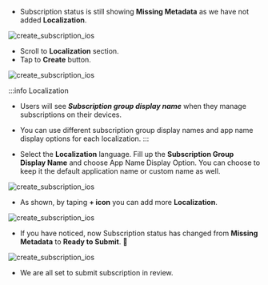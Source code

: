 - Subscription status is still showing **Missing Metadata** as we have not added **Localization**.

![create_subscription_ios](/img/create-subscription-ios/create_subscription_ios_16.png)

- Scroll to **Localization** section.
- Tap to **Create** button.

![create_subscription_ios](/img/create-subscription-ios/create_subscription_ios_17.png)

:::info Localization
- Users will see _**Subscription group display name**_ when they manage subscriptions on their devices.
- You can use different subscription group display names and app name display options for each localization.
:::

- Select the **Localization** language. Fill up the **Subscription Group Display Name** and choose App Name Display Option. You can choose to keep it the default application name or custom name as well.

![create_subscription_ios](/img/create-subscription-ios/create_subscription_ios_18.png)

- As shown, by taping **+ icon** you can add more **Localization**.

![create_subscription_ios](/img/create-subscription-ios/create_subscription_ios_19.png)

- If you have noticed, now Subscription status has changed from **Missing Metadata** to **Ready to Submit**. 🥳

![create_subscription_ios](/img/create-subscription-ios/create_subscription_ios_20.png)

- We are all set to submit subscription in review.
